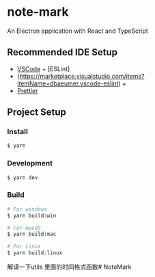 # note-mark

An Electron application with React and TypeScript

## Recommended IDE Setup

- [VSCode](https://code.visualstudio.com/) + [ESLint]
- (https://marketplace.visualstudio.com/items?itemName=dbaeumer.vscode-eslint) +
- [Prettier](https://marketplace.visualstudio.com/items?itemName=esbenp.prettier-vscode)

## Project Setup

### Install

```bash
$ yarn
```

### Development

```bash
$ yarn dev
```

### Build

```bash
# For windows
$ yarn build:win

# For macOS
$ yarn build:mac

# For Linux
$ yarn build:linux
```

解读一下utils 里面的时间格式函数#   N o t e M a r k 
 
 
